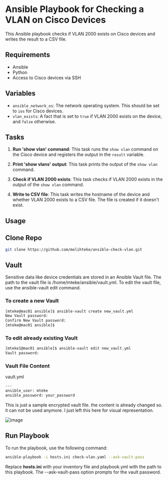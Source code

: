 # Ansible Playbook for Checking a VLAN on Cisco Devices

This Ansible playbook checks if VLAN 2000 exists on Cisco devices and writes the result to a CSV file.

## Requirements

- Ansible
- Python
- Access to Cisco devices via SSH

## Variables

- `ansible_network_os`: The network operating system. This should be set to `ios` for Cisco devices.
- `vlan_exists`: A fact that is set to `true` if VLAN 2000 exists on the device, and `false` otherwise.

## Tasks

1. **Run 'show vlan' command**: This task runs the `show vlan` command on the Cisco device and registers the output in the `result` variable.

2. **Print 'show vlans' output**: This task prints the output of the `show vlan` command.

3. **Check if VLAN 2000 exists**: This task checks if VLAN 2000 exists in the output of the `show vlan` command.

4. **Write to CSV file**: This task writes the hostname of the device and whether VLAN 2000 exists to a CSV file. The file is created if it doesn't exist.

## Usage

## Clone Repo
```sh
git clone https://github.com/melihteke/ansible-check-vlan.git
```

## Vault
Sensitive data like device credentials are stored in an Ansible Vault file. The path to the vault file is /home/mteke/ansible/vault.yml. To edit the vault file, use the ansible-vault edit command.

### To create a new Vault 
```sh
[mteke@mac01 ansible]$ ansible-vault create new_vault.yml
New Vault password: 
Confirm New Vault password: 
[mteke@mac01 ansible]$ 
```

### To edit already existing Vault
```sh
[mteke1@mac01 ansible]$ ansible-vault edit new_vault.yml
Vault password: 
```

### Vault File Content
vault.yml
```sh
---
ansible_user: mteke
ansible_password: your_password
```
This is just a sample encrypted vault file. the content is already changed so. it can not be used anymore. I just left this here for visual representation.

![image](https://github.com/melihteke/ansible-check-vlan/assets/36086368/ad5012d9-d1ee-40c7-a348-92b27705e9ec)


## Run Playbook
To run the playbook, use the following command:
```bash
ansible-playbook -i hosts.ini check-vlan.yaml --ask-vault-pass
```
Replace **hosts.ini** with your inventory file and playbook.yml with the path to this playbook. The --ask-vault-pass option prompts for the vault password.




